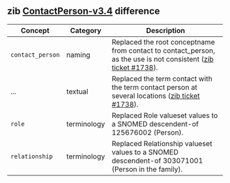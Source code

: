 ## zib [ContactPerson-v3.4](https://zibs.nl/wiki/ContactPerson-v3.4(2020EN)) difference

| Concept         | Category          | Description                             | 
|-----------------|-------------------|-----------------------------------------|
| `contact_person` | naming | Replaced the root conceptname from contact to contact_person, as the use is not consistent ([zib ticket #1738](https://bits.nictiz.nl/browse/ZIB-1738)). |
| ... | textual | Replaced the term contact with the term contact person at several locations ([zib ticket #1738](https://bits.nictiz.nl/browse/ZIB-1738)).  |
|`role` | terminology | Replaced Role valueset values to a SNOMED descendent-of 125676002 (Person). |
|`relationship` | terminology | Replaced Relationship valueset values to a SNOMED descendent-of 303071001 (Person in the family). |